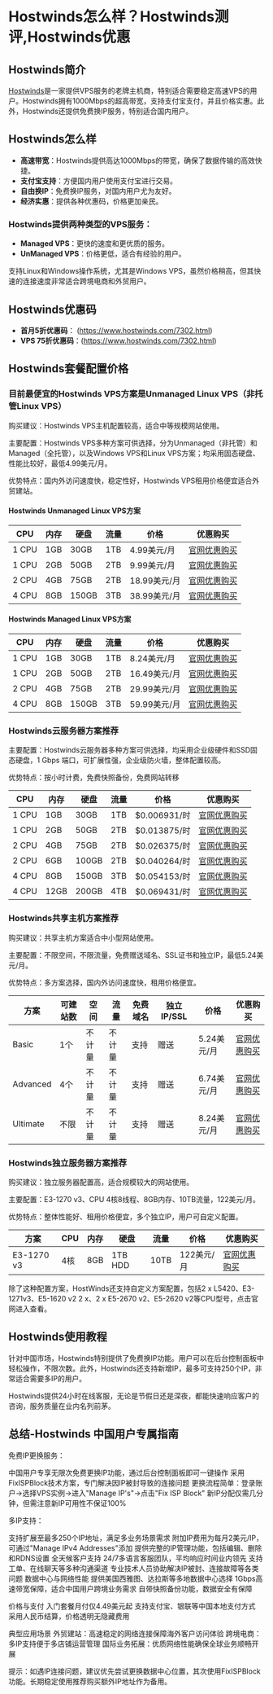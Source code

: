 # Hostwinds怎么样？Hostwinds测评,Hostwinds优惠

## Hostwinds简介

[Hostwinds](https://www.hostwinds.com/7302.html)是一家提供VPS服务的老牌主机商，特别适合需要稳定高速VPS的用户。Hostwinds拥有1000Mbps的超高带宽，支持支付宝支付，并且价格实惠。此外，Hostwinds还提供免费换IP服务，特别适合国内用户。

## Hostwinds怎么样

- **高速带宽**：Hostwinds提供高达1000Mbps的带宽，确保了数据传输的高效快捷。
- **支付宝支持**：方便国内用户使用支付宝进行交易。
- **自由换IP**：免费换IP服务，对国内用户尤为友好。
- **经济实惠**：提供各种优惠码，价格更加亲民。

### Hostwinds提供两种类型的VPS服务：

- **Managed VPS**：更快的速度和更优质的服务。
- **UnManaged VPS**：价格更低，适合有经验的用户。

支持Linux和Windows操作系统，尤其是Windows VPS，虽然价格稍高，但其快速的连接速度非常适合跨境电商和外贸用户。


## Hostwinds优惠码

- **首月5折优惠码**： (https://www.hostwinds.com/7302.html)
- **VPS 75折优惠码**：(https://www.hostwinds.com/7302.html)

## Hostwinds套餐配置价格

### 目前最便宜的Hostwinds VPS方案是Unmanaged Linux VPS（非托管Linux VPS）

购买建议：Hostwinds VPS主机配置较高，适合中等规模网站使用。

主要配置：Hostwinds VPS多种方案可供选择，分为Unmanaged（非托管）和Managed（全托管），以及Windows VPS和Linux VPS方案；均采用固态硬盘、性能比较好，最低4.99美元/月。

优势特点：国内外访问速度快，稳定性好，Hostwinds VPS租用价格便宜适合外贸建站。

#### Hostwinds Unmanaged Linux VPS方案

| CPU | 内存 | 硬盘  | 流量 | 价格        | 优惠购买    |
|-----|------|-------|------|-------------|-------------|
| 1 CPU | 1GB  | 30GB  | 1TB  | 4.99美元/月 | [官网优惠购买](https://www.hostwinds.com/7302.html) |
| 1 CPU | 2GB  | 50GB  | 2TB  | 9.99美元/月 | [官网优惠购买](https://www.hostwinds.com/7302.html) |
| 2 CPU | 4GB  | 75GB  | 2TB  | 18.99美元/月| [官网优惠购买](https://www.hostwinds.com/7302.html) |
| 4 CPU | 8GB  | 150GB | 3TB  | 38.99美元/月| [官网优惠购买](https://www.hostwinds.com/7302.html) |

#### Hostwinds Managed Linux VPS方案

| CPU | 内存 | 硬盘  | 流量 | 价格        | 优惠购买    |
|-----|------|-------|------|-------------|-------------|
| 1 CPU | 1GB  | 30GB  | 1TB  | 8.24美元/月 | [官网优惠购买](https://www.hostwinds.com/7302.html) |
| 1 CPU | 2GB  | 50GB  | 2TB  | 16.49美元/月| [官网优惠购买](https://www.hostwinds.com/7302.html) |
| 2 CPU | 4GB  | 75GB  | 2TB  | 29.99美元/月| [官网优惠购买](https://www.hostwinds.com/7302.html) |
| 4 CPU | 8GB  | 150GB | 3TB  | 59.99美元/月| [官网优惠购买](https://www.hostwinds.com/7302.html) |

### Hostwinds云服务器方案推荐

主要配置：Hostwinds云服务器多种方案可供选择，均采用企业级硬件和SSD固态硬盘，1 Gbps 端口，可扩展性强，企业级防火墙，整体配置较高。

优势特点：按小时计费，免费快照备份，免费网站转移

| CPU | 内存 | 硬盘  | 流量 | 价格            | 优惠购买    |
|-----|------|-------|------|-----------------|-------------|
| 1 CPU | 1GB  | 30GB  | 1TB  | $0.006931/时     | [官网优惠购买](https://www.hostwinds.com/7302.html) |
| 1 CPU | 2GB  | 50GB  | 2TB  | $0.013875/时     | [官网优惠购买](https://www.hostwinds.com/7302.html) |
| 2 CPU | 4GB  | 75GB  | 2TB  | $0.026375/时     | [官网优惠购买](https://www.hostwinds.com/7302.html) |
| 2 CPU | 6GB  | 100GB | 2TB  | $0.040264/时     | [官网优惠购买](https://www.hostwinds.com/7302.html) |
| 4 CPU | 8GB  | 150GB | 3TB  | $0.054153/时     | [官网优惠购买](https://www.hostwinds.com/7302.html) |
| 4 CPU | 12GB | 200GB | 4TB  | $0.069431/时     | [官网优惠购买](https://www.hostwinds.com/7302.html) |

### Hostwinds共享主机方案推荐

购买建议：共享主机方案适合中小型网站使用。

主要配置：不限空间，不限流量，免费赠送域名、SSL证书和独立IP，最低5.24美元/月。

优势特点：多方案选择，国内外访问速度快，租用价格便宜。

| 方案      | 可建站数 | 空间   | 流量   | 免费域名 | 独立IP/SSL | 价格       | 优惠购买    |
|-----------|----------|--------|--------|---------|------------|------------|-------------|
| Basic     | 1个      | 不计量 | 不计量 | 支持    | 赠送       | 5.24美元/月 | [官网优惠购买](https://www.hostwinds.com/7302.html) |
| Advanced  | 4个      | 不计量 | 不计量 | 支持    | 赠送       | 6.74美元/月 | [官网优惠购买](https://www.hostwinds.com/7302.html) |
| Ultimate  | 不限     | 不计量 | 不计量 | 支持    | 赠送       | 8.24美元/月 | [官网优惠购买](https://www.hostwinds.com/7302.html) |

### Hostwinds独立服务器方案推荐

购买建议：独立服务器配置高，适合规模较大的网站使用。

主要配置：E3-1270 v3、CPU 4核8线程、8GB内存、10TB流量，122美元/月。

优势特点：整体性能好、租用价格便宜，多个独立IP，用户可自定义配置。

| 方案 | CPU       | 内存 | 硬盘  | 流量  | 价格        | 优惠购买    |
|------|-----------|------|-------|-------|-------------|-------------|
| E3-1270 v3 | 4核      | 8GB  | 1TB HDD | 10TB | 122美元/月   | [官网优惠购买](https://www.hostwinds.com/7302.html) |

除了这种配置方案，HostWinds还支持自定义方案配置，包括2 x L5420、E3-1271v3、E5-1620 v2 2 x、2 x E5-2670 v2、E5-2620 v2等CPU型号，点击官网进入查看。



## Hostwinds使用教程

针对中国市场，Hostwinds特别提供了免费换IP功能。用户可以在后台控制面板中轻松操作，不限次数。此外，Hostwinds还支持新增IP，最多可支持250个IP，非常适合需要多IP的用户。

Hostwinds提供24小时在线客服，无论是节假日还是深夜，都能快速响应客户的咨询，服务质量在业内名列前茅。

## 总结-Hostwinds 中国用户专属指南

免费IP更换服务：

中国用户专享无限次免费更换IP功能，通过后台控制面板即可一键操作
采用FixISPBlock技术方案，专门解决因IP被封导致的连接问题
更换流程简单：登录账户→选择VPS实例→进入"Manage IP's"→点击"Fix ISP Block"
新IP分配仅需几分钟，但需注意新IP可用性不保证100%

多IP支持：

支持扩展至最多250个IP地址，满足多业务场景需求
附加IP费用为每月2美元/IP，可通过"Manage IPv4 Addresses"添加
提供完整的IP管理功能，包括编辑、删除和RDNS设置
全天候客户支持
24/7多语言客服团队，平均响应时间业内领先
支持工单、在线聊天等多种沟通渠道
专业技术人员协助解决IP被封、连接故障等各类问题
数据中心与网络性能
提供美国西雅图、达拉斯等多地数据中心选择
1Gbps高速带宽保障，适合中国用户跨境业务需求
自带快照备份功能，数据安全有保障

价格与支付
入门套餐月付仅4.49美元起
支持支付宝、银联等中国本地支付方式
采用人民币结算，价格透明无隐藏费用

典型应用场景
外贸建站：高速稳定的网络连接保障海外客户访问体验
跨境电商：多IP支持便于多店铺运营管理
国际业务拓展：优质网络性能确保全球业务顺畅开展

提示：如遇IP连接问题，建议优先尝试更换数据中心位置，其次使用FixISPBlock功能。长期稳定使用推荐购买额外IP地址作为备用。
